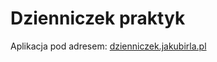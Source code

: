 # Dzienniczek praktyk

Aplikacja pod adresem: <a href="https://dzienniczek.jakubirla.pl/" target="_blank">dzienniczek.jakubirla.pl</a>

